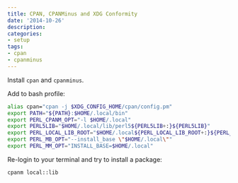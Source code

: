 ```yaml
---
title: CPAN, CPANMinus and XDG Conformity
date: '2014-10-26'
description:
categories:
- setup
tags:
- cpan
- cpanminus
---
```


Install `cpan` and `cpanminus`.

Add to bash profile:

```bash
alias cpan="cpan -j $XDG_CONFIG_HOME/cpan/config.pm"
export PATH="${PATH}:$HOME/.local/bin"
export PERL_CPANM_OPT="-l $HOME/.local"
export PERL5LIB="$HOME/.local/lib/perl5${PERL5LIB+:}${PERL5LIB}"
export PERL_LOCAL_LIB_ROOT="$HOME/.local${PERL_LOCAL_LIB_ROOT+:}${PERL_LOCAL_LIB_ROOT}"
export PERL_MB_OPT="--install_base \"$HOME/.local\""
export PERL_MM_OPT="INSTALL_BASE=$HOME/.local"
```

Re-login to your terminal and try to install a package:

```bash
cpanm local::lib
```
